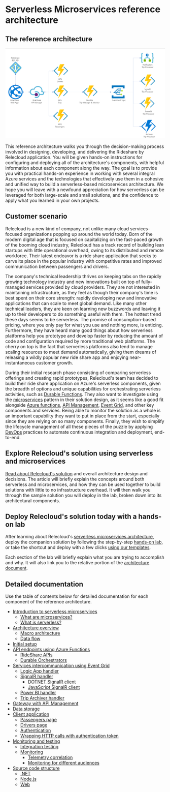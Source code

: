 # Serverless Microservices reference architecture

## The reference architecture

![RideShare Macro Architecture](documentation/media/macro-architecture.png)

This reference architecture walks you through the decision-making process involved in designing, developing, and delivering the Rideshare by Relecloud application. You will be given hands-on instructions for configuring and deploying all of the architecture's components, with helpful information about each component along the way. The goal is to provide you with practical hands-on experience in working with several integral Azure services and the technologies that effectively use them in a cohesive and unified way to build a serverless-based microservices architecture. We hope you will leave with a newfound appreciation for how serverless can be leveraged for both large-scale and small solutions, and the confidence to apply what you learned in your own projects.

## Customer scenario

Relecloud is a new kind of company, not unlike many cloud services-focused organizations popping up around the world today. Born of the modern digital age that is focused on capitalizing on the fast-paced growth of the booming cloud industry, Relecloud has a track record of building lean startups with little operational overhead, owing to its distributed and remote workforce. Their latest endeavor is a ride share application that seeks to carve its place in the popular industry with competitive rates and improved communication between passengers and drivers.

The company's technical leadership thrives on keeping tabs on the rapidly growing technology industry and new innovations built on top of fully-managed services provided by cloud providers. They are not interested in maintaining infrastructure, as they feel as though their company's time is best spent on their core strength: rapidly developing new and innovative applications that can scale to meet global demand. Like many other technical leaders, they are keen on learning new buzzwords and leaving it up to their developers to do something useful with them. The hottest trend these days seems to be serverless. The promise of consumption-based pricing, where you only pay for what you use and nothing more, is enticing. Furthermore, they have heard many good things about how serverless platforms help you prototype and develop faster by reducing the amount of code and configuration required by more traditional web platforms. The cherry on top is the fact that serverless platforms also tend to manage scaling resources to meet demand automatically, giving them dreams of releasing a wildly popular new ride share app and enjoying near-instantaneous customer growth.

During their initial research phase consisting of comparing serverless offerings and creating rapid prototypes, Relecloud's team has decided to build their ride share application on Azure's serverless components, given the breadth of options and unique capabilities for orchestrating serverless activities, such as [Durable Functions](https://docs.microsoft.com/azure/azure-functions/durable-functions-overview). They also want to investigate using the [microservices](https://aka.ms/azure-microservices) pattern in their solution design, as it seems like a good fit alongside [Azure functions](https://docs.microsoft.com/azure/azure-functions/functions-overview), [API Management](https://docs.microsoft.com/azure/api-management/api-management-key-concepts), [Event Grid](https://docs.microsoft.com/azure/event-grid/overview), and other key components and services. Being able to monitor the solution as a whole is an important capability they want to put in place from the start, especially since they are relying on so many components. Finally, they wish to simplify the lifecycle management of all these pieces of the puzzle by applying [DevOps](https://docs.microsoft.com/azure/devops/learn/what-is-devops) practices to automate continuous integration and deployment, end-to-end.

## Explore Relecloud's solution using serverless and microservices

[Read about Relecloud's solution](./introduction.md) and overall architecture design and decisions. The article will briefly explain the concepts around both serverless and microservices, and how they can be used together to build solutions with little to no infrastructure overhead. It will then walk you through the sample solution you will deploy in the lab, broken down into its architectural components.

## Deploy Relecloud's solution today with a hands-on lab

After learning about Relecloud's [serverless microservices architecture](./introduction.md), deploy the companion solution by following the step-by-step [hands-on lab](./setup.md), or take the shortcut and deploy with a few clicks [using our templates]().

Each section of the lab will briefly explain what you are trying to accomplish and why. It will also link you to the relative portion of the [architecture document](./introduction.md).

## Detailed documentation

Use the table of contents below for detailed documentation for each component of the reference architecture.

- [Introduction to serverless microservices](documentation/introduction.md)
  - [What are microservices?](documentation/intro.md#what-are-microservices)
  - [What is serverless?](documentation/intro.md#what-is-serverless)
- [Architecture overview](documentation/architecture-overview.md)
  - [Macro architecture](documentation/architecture-overview.md#macro-architecture)
  - [Data flow](documentation/architecture-overview.md#data-flow)
- [Initial setup](documentation/setup.md)
- [API endpoints using Azure Functions](documentation/api-endpoints.md)
  - [RideShare APIs](documentation/api-endpoints.md#rideshare-apis)
  - [Durable Orchestrators](documentation/api-endpoints.md#durable-orchestrators)
- [Services intercommunication using Event Grid](documentation/services-intercommunication.md)
  - [Logic App handler](documentation/services-intercommunication.md#logic-app-handler)
  - [SignalR handler](documentation/services-intercommunication.md#signalr-handler)
    - [DOTNET SignalR client](documentation/services-intercommunication.md#dotnet-signalr-client)
    - [JavaScript SignalR client](documentation/services-intercommunication.md#javascript-signalr-client)
  - [Power BI handler](documentation/services-intercommunication.md#power-bi-handler)
  - [Trip Archiver handler](documentation/services-intercommunication.md#trip-archiver-handler)
- [Gateway with API Management](documentation/api-management.md)
- [Data storage](documentation/data-storage.md)
- [Client application](documentation/client-application.md)
  - [Passengers page](documentation/client-application.md#passengers-page)
  - [Drivers page](documentation/client-application.md#drivers-page)
  - [Authentication](documentation/client-application.md#authentication)
  - [Wrapping HTTP calls with authentication token](documentation/client-application.md#wrapping-http-calls-with-authentication-token)
- [Monitoring and testing](documentation/monitoring-testing.md)
  - [Integration testing](documentation/monitoring-testing.md#integration-testing)
  - [Monitoring](documentation/monitoring-testing.md#monitoring)
    - [Telemetry correlation](documentation/monitoring-testing.md#telemetry-correlation)
    - [Monitoring for different audiences](documentation/monitoring-testing.md#monitoring-for-different-audiences)
- [Source code structure](documentation/source-code-structure.md)
  - [.NET](documentation/source-code-structure.md#net)
  - [Node.js](documentation/source-code-structure.md#nodejs)
  - [Web](documentation/source-code-structure.md#web)
